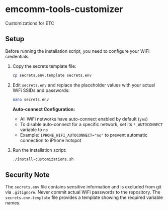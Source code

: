 # emcomm-tools-customizer
Customizations for ETC

## Setup

Before running the installation script, you need to configure your WiFi credentials:

1. Copy the secrets template file:
   ```bash
   cp secrets.env.template secrets.env
   ```

2. Edit `secrets.env` and replace the placeholder values with your actual WiFi SSIDs and passwords:
   ```bash
   nano secrets.env
   ```

   **Auto-connect Configuration:**
   - All WiFi networks have auto-connect enabled by default (`yes`)
   - To disable auto-connect for a specific network, set its `*_AUTOCONNECT` variable to `no`
   - Example: `IPHONE_WIFI_AUTOCONNECT="no"` to prevent automatic connection to iPhone hotspot

3. Run the installation script:
   ```bash
   ./install-customizations.sh
   ```

## Security Note

The `secrets.env` file contains sensitive information and is excluded from git via `.gitignore`. Never commit actual WiFi passwords to the repository. The `secrets.env.template` file provides a template showing the required variable names.
